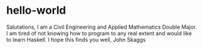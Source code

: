 # hello-world
Salutations,
I am a Civil Engineering and Applied Mathematics Double Major.
I am tired of not knowing how to program to any real extent and would like to learn Haskell.
I hope this finds you well,
John Skaggs
